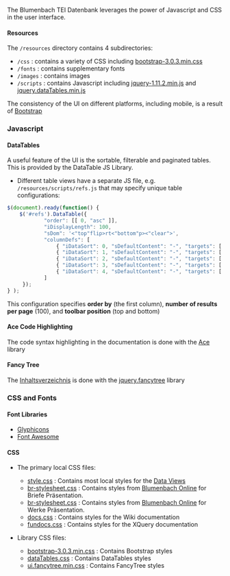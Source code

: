 The Blumenbach TEI Datenbank leverages the power of Javascript and CSS in the user interface.

#### **Resources**
The `/resources` directory contains 4 subdirectories:

* `/css` : contains a variety of CSS including [bootstrap-3.0.3.min.css](http://getbootstrap.com/)
* `/fonts` : contains supplementary fonts
* `/images` : contains images
* `/scripts` : contains Javascript including [jquery-1.11.2.min.js](https://jquery.com/) and [jquery.dataTables.min.js](https://www.datatables.net/)

The consistency of the UI on different platforms, including mobile, is a result of [Bootstrap](http://getbootstrap.com/)


### Javascript

#### **DataTables**

A useful feature of the UI is the sortable, filterable and paginated tables.  This is provided by the DataTable JS Library.

* Different table views have a separate JS file, e.g. `/resources/scripts/refs.js` that may specify unique table configurations:

```javascript
$(document).ready(function() {
    $('#refs').DataTable({
            "order": [[ 0, "asc" ]],
            "iDisplayLength": 100,             
            "sDom": '<"top"flip>rt<"bottom"p><"clear">',             
            "columnDefs": [
                { "iDataSort": 0, "sDefaultContent": "-", "targets": [ 0 ] },
                { "iDataSort": 1, "sDefaultContent": "-", "targets": [ 1 ] },
                { "iDataSort": 2, "sDefaultContent": "-", "targets": [ 2 ] },
                { "iDataSort": 3, "sDefaultContent": "-", "targets": [ 3 ] },
                { "iDataSort": 4, "sDefaultContent": "-", "targets": [ 4 ] },                 
            ]        
     });
} );
```

This configuration specifies **order by** (the first column), **number of results per page** (100), and **toolbar position** (top and bottom)

#### **Ace Code Highlighting**

The code syntax highlighting in the documentation is done with the [Ace](http://ace.c9.io/#nav=about) library

#### **Fancy Tree**

The [Inhaltsverzeichnis](/apps/blumenbach/inhalt-tree.html) is done with the [jquery.fancytree](https://github.com/mar10/fancytree/wiki) library

### CSS and Fonts

#### Font Libraries

* [Glyphicons](http://glyphicons.com/)
* [Font Awesome](http://fortawesome.github.io/Font-Awesome/)

#### CSS

* The primary local CSS files:

    * [style.css](/apps/blumenbach/resources/css/style.css) : Contains most local styles for the [Data Views](../xquery/views)
    * [br-stylesheet.css](/apps/blumenbach/resources/css/br-stylesheet.css) : Contains styles from [Blumenbach Online](http://www.blumenbach-online.de/) for Briefe Präsentation.
    * [br-stylesheet.css](/apps/blumenbach/resources/css/werke-stylesheet.css) : Contains styles from [Blumenbach Online](http://www.blumenbach-online.de/) for Werke Präsentation.
    * [docs.css](/apps/blumenbach/resources/css/docs.css) : Contains styles for the Wiki documentation
    * [fundocs.css](/apps/blumenbach/resources/css/fundocs.css) : Contains styles for the XQuery documentation    
    
* Library CSS files:

    * [bootstrap-3.0.3.min.css](/apps/blumenbach/resources/css/bootstrap-3.0.3.min.css) : Contains Bootstrap styles
    * [dataTables.css](/apps/blumenbach/resources/css/bootstrap-3.0.3.min.css) : Contains DataTables styles
    * [ui.fancytree.min.css](/apps/blumenbach/resources/css/bootstrap-3.0.3.min.css) : Contains FancyTree styles               
    
    